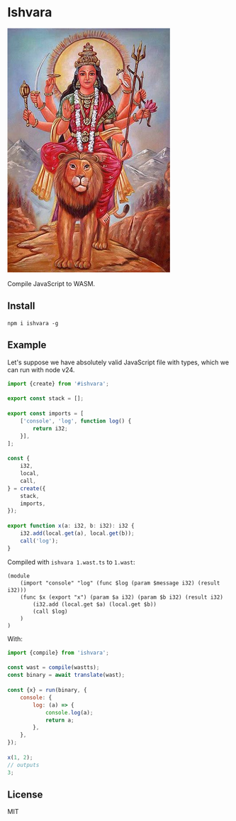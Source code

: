 # Ishvara

![ishvara](https://github.com/putoutjs/ishvara/blob/master/images/ishvara.jpg)

Compile JavaScript to WASM.

## Install

```
npm i ishvara -g
```

## Example

Let's suppose we have absolutely valid JavaScript file with types, which we can run with node v24.

```ts
import {create} from '#ishvara';

export const stack = [];

export const imports = [
    ['console', 'log', function log() {
        return i32;
    }],
];

const {
    i32,
    local,
    call,
} = create({
    stack,
    imports,
});

export function x(a: i32, b: i32): i32 {
    i32.add(local.get(a), local.get(b));
    call('log');
}
```

Compiled with `ishvara 1.wast.ts` to `1.wast`:

```wast
(module
    (import "console" "log" (func $log (param $message i32) (result i32)))
    (func $x (export "x") (param $a i32) (param $b i32) (result i32)
        (i32.add (local.get $a) (local.get $b))
        (call $log)
    )
)
```

With:

```js
import {compile} from 'ishvara';

const wast = compile(wastts);
const binary = await translate(wast);

const {x} = run(binary, {
    console: {
        log: (a) => {
            console.log(a);
            return a;
        },
    },
});

x(1, 2);
// outputs
3;
```

## License

MIT
